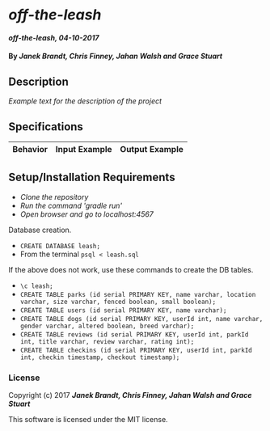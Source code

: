 # _off-the-leash_

#### _off-the-leash, 04-10-2017_

#### By _**Janek Brandt, Chris Finney, Jahan Walsh and Grace Stuart**_

## Description
_Example text for the description of the project_


## Specifications

| Behavior                   | Input Example     | Output Example    |
| -------------------------- | -----------------:| -----------------:|



## Setup/Installation Requirements

* _Clone the repository_
* _Run the command 'gradle run'_
* _Open browser and go to localhost:4567_

Database creation.
* `CREATE DATABASE leash;`
* From the terminal `psql < leash.sql`

If the above does not work, use these commands to create the DB tables.
* `\c leash;`
* `CREATE TABLE parks (id serial PRIMARY KEY, name varchar, location varchar, size varchar, fenced boolean, small boolean);`
* `CREATE TABLE users (id serial PRIMARY KEY, name varchar);`
* `CREATE TABLE dogs (id serial PRIMARY KEY, userId int, name varchar, gender varchar, altered boolean, breed varchar);`
* `CREATE TABLE reviews (id serial PRIMARY KEY, userId int, parkId int, title varchar, review varchar, rating int);`
* `CREATE TABLE checkins (id serial PRIMARY KEY, userId int, parkId int, checkin timestamp, checkout timestamp);`


### License

Copyright (c) 2017 **_Janek Brandt, Chris Finney, Jahan Walsh and Grace Stuart_**

This software is licensed under the MIT license.
